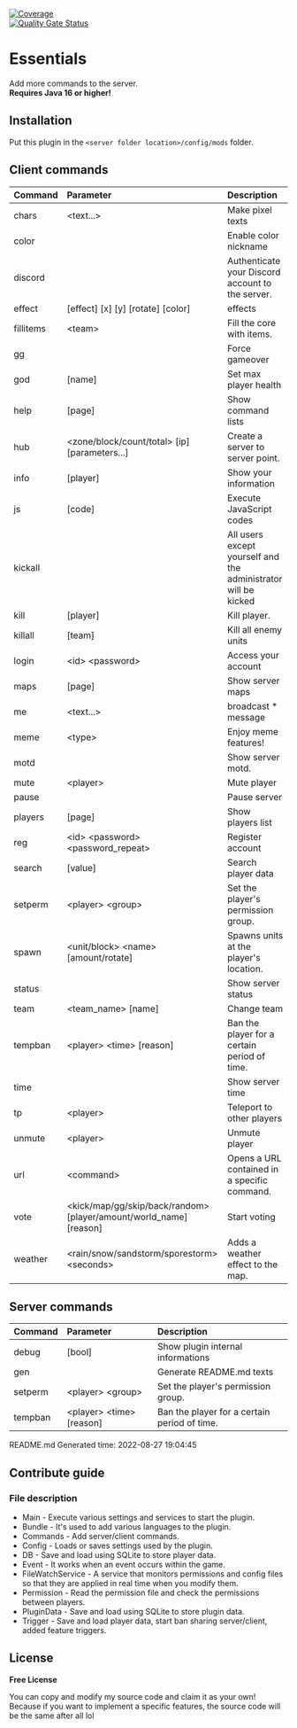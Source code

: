 [![Coverage](https://sonarcloud.io/api/project_badges/measure?project=Kieaer_Essentials&metric=coverage)](https://sonarcloud.io/summary/new_code?id=Kieaer_Essentials)<br>
[![Quality Gate Status](https://sonarcloud.io/api/project_badges/measure?project=Kieaer_Essentials&metric=alert_status)](https://sonarcloud.io/summary/new_code?id=Kieaer_Essentials)
# Essentials
Add more commands to the server.<br>
**__Requires Java 16 or higher!__**

## Installation
Put this plugin in the ``<server folder location>/config/mods`` folder.

## Client commands
| Command   | Parameter                                                                | Description                                                    |
|:----------|:-------------------------------------------------------------------------|:---------------------------------------------------------------|
| chars     | &lt;text...&gt;                                                          | Make pixel texts                                               |
| color     |                                                                          | Enable color nickname                                          |
| discord   |                                                                          | Authenticate your Discord account to the server.               |
| effect    | [effect] [x] [y] [rotate] [color]                                        | effects                                                        |
| fillitems | &lt;team&gt;                                                             | Fill the core with items.                                      |
| gg        |                                                                          | Force gameover                                                 |
| god       | [name]                                                                   | Set max player health                                          |
| help      | [page]                                                                   | Show command lists                                             |
| hub       | &lt;zone/block/count/total&gt; [ip] [parameters...]                      | Create a server to server point.                               |
| info      | [player]                                                                 | Show your information                                          |
| js        | [code]                                                                   | Execute JavaScript codes                                       |
| kickall   |                                                                          | All users except yourself and the administrator will be kicked |
| kill      | [player]                                                                 | Kill player.                                                   |
| killall   | [team]                                                                   | Kill all enemy units                                           |
| login     | &lt;id&gt; &lt;password&gt;                                              | Access your account                                            |
| maps      | [page]                                                                   | Show server maps                                               |
| me        | &lt;text...&gt;                                                          | broadcast * message                                            |
| meme      | &lt;type&gt;                                                             | Enjoy meme features!                                           |
| motd      |                                                                          | Show server motd.                                              |
| mute      | &lt;player&gt;                                                           | Mute player                                                    |
| pause     |                                                                          | Pause server                                                   |
| players   | [page]                                                                   | Show players list                                              |
| reg       | &lt;id&gt; &lt;password&gt; &lt;password_repeat&gt;                      | Register account                                               |
| search    | [value]                                                                  | Search player data                                             |
| setperm   | &lt;player&gt; &lt;group&gt;                                             | Set the player's permission group.                             |
| spawn     | &lt;unit/block&gt; &lt;name&gt; [amount/rotate]                          | Spawns units at the player's location.                         |
| status    |                                                                          | Show server status                                             |
| team      | &lt;team_name&gt; [name]                                                 | Change team                                                    |
| tempban   | &lt;player&gt; &lt;time&gt; [reason]                                     | Ban the player for a certain period of time.                   |
| time      |                                                                          | Show server time                                               |
| tp        | &lt;player&gt;                                                           | Teleport to other players                                      |
| unmute    | &lt;player&gt;                                                           | Unmute player                                                  |
| url       | &lt;command&gt;                                                          | Opens a URL contained in a specific command.                   |
| vote      | &lt;kick/map/gg/skip/back/random&gt; [player/amount/world_name] [reason] | Start voting                                                   |
| weather   | &lt;rain/snow/sandstorm/sporestorm&gt; &lt;seconds&gt;                   | Adds a weather effect to the map.                              |

## Server commands
| Command | Parameter                            | Description                                  |
|:--------|:-------------------------------------|:---------------------------------------------|
| debug   | [bool]                               | Show plugin internal informations            |
| gen     |                                      | Generate README.md texts                     |
| setperm | &lt;player&gt; &lt;group&gt;         | Set the player's permission group.           |
| tempban | &lt;player&gt; &lt;time&gt; [reason] | Ban the player for a certain period of time. |

README.md Generated time: 2022-08-27 19:04:45

## Contribute guide
### File description
* Main - Execute various settings and services to start the plugin.
* Bundle - It's used to add various languages to the plugin.
* Commands - Add server/client commands.
* Config - Loads or saves settings used by the plugin.
* DB - Save and load using SQLite to store player data.
* Event - It works when an event occurs within the game.
* FileWatchService - A service that monitors permissions and config files so that they are applied in real time when you modify them.
* Permission - Read the permission file and check the permissions between players.
* PluginData - Save and load using SQLite to store plugin data.
* Trigger - Save and load player data, start ban sharing server/client, added feature triggers.

## License
**Free License**

You can copy and modify my source code and claim it as your own!<br>
Because if you want to implement a specific features, the source code will be the same after all lol